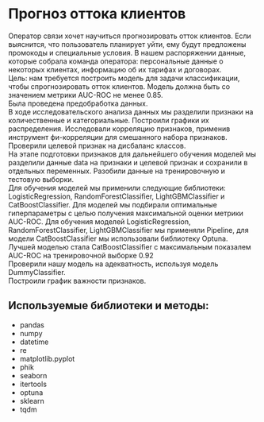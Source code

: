 # Прогноз оттока клиентов  
Оператор связи хочет научиться прогнозировать отток клиентов.
Если выяснится, что пользователь планирует уйти, ему будут предложены промокоды и специальные условия. 
В нашем распоряжении данные, которые собрала команда оператора: персональные данные о некоторых клиентах, информацию об их тарифах и договорах.  
Цель:  нам требуется построить модель для задачи классификации, чтобы спрогнозировать отток клиентов. Модель должна быть со значением метрики AUC-ROC не менее 0.85.    
Была проведена предобработка данных.   
В ходе исследовательского анализа данных мы разделили признаки на количественные и категориальные. Построили графики их распределения. Исследовали корреляцию признаков, применив инструмент фи-корреляции для смешанного набора признаков. 
Проверили целевой признак на дисбаланс классов.    
На этапе подготовки признаков для дальнейшего обучения моделей мы разделили данные data на признаки и целевой признак и сохранили в отдельных переменных. Разобили данные на тренировочную и тестовую выборки.  
Для обучения моделей мы применили следующие библиотеки: LogisticRegression, RandomForestClassifier, LightGBMClassifier и CatBoostClassifier. 
Для моделей мы подбирали оптимальные гиперпараметры с целью получения максимальной оценки метрики AUC-ROC.
Для обучения моделей LogisticRegression, RandomForestClassifier, LightGBMClassifier мы применяли Pipeline, для модели CatBoostClassifier мы использовали библиотеку Optuna.    
Лучшей моделью стала CatBoostClassifier с максимальным показалем AUC-ROC на тренировочной выборке 0.92  
Проверили нашу модель на адекватность, используя модель DummyClassifier.  
Построили график важности признаков.   

## Используемые библиотеки и методы:  
- pandas
- numpy
- datetime
- re
- matplotlib.pyplot
- phik
- seaborn
- itertools
- optuna
- sklearn
- tqdm
